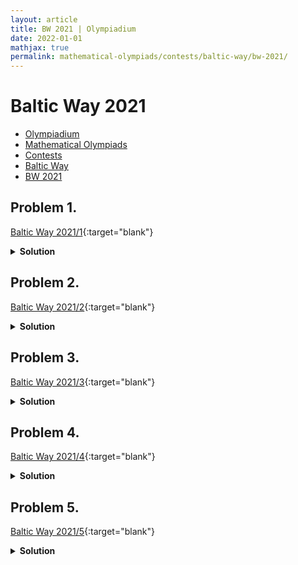 ```yaml
---
layout: article
title: BW 2021 | Olympiadium
date: 2022-01-01
mathjax: true
permalink: mathematical-olympiads/contests/baltic-way/bw-2021/
---
```

# Baltic Way 2021
<ul class="breadcrumb">
	<li><a href="{{ site.baseurl }}/">Olympiadium</a></li> 
	<li><a href="{{ site.baseurl }}/mathematical-olympiads/">Mathematical Olympiads</a></li> 
	<li><a href="{{ site.baseurl }}/mathematical-olympiads/contests/">Contests</a></li> 
	<li><a href="{{ site.baseurl }}/mathematical-olympiads/contests/baltic-way/">Baltic Way</a></li> 
	<li><a href="{{ site.baseurl }}/mathematical-olympiads/contests/baltic-way/baltic-way-2021/">BW 2021</a></li>
</ul>

## Problem 1. 
<blueboard>  </blueboard>
[Baltic Way 2021/1](){:target="blank"}
<pinkborder><details>
<summary><b>Solution</b></summary>
Solution Here. 
</details></pinkborder>

## Problem 2. 
<blueboard>  </blueboard>
[Baltic Way 2021/2](){:target="blank"}
<pinkborder><details>
<summary><b>Solution</b></summary>
Solution Here. 
</details></pinkborder>

## Problem 3. 
<blueboard>  </blueboard>
[Baltic Way 2021/3](){:target="blank"}
<pinkborder><details>
<summary><b>Solution</b></summary>
Solution Here. 
</details></pinkborder>

## Problem 4. 
<blueboard>  </blueboard>
[Baltic Way 2021/4](){:target="blank"}
<pinkborder><details>
<summary><b>Solution</b></summary>
Solution Here. 
</details></pinkborder>

## Problem 5. 
<blueboard>  </blueboard>
[Baltic Way 2021/5](){:target="blank"}
<pinkborder><details>
<summary><b>Solution</b></summary>
Solution Here. 
</details></pinkborder>
